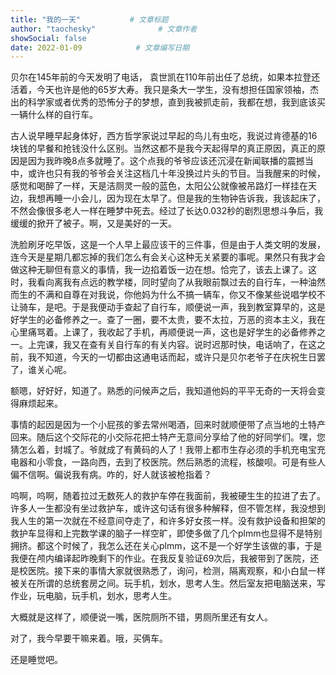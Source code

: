 ```yaml
---
title: "我的一天"           # 文章标题
author: "taochesky"              # 文章作者
showSocial: false
date: 2022-01-09            # 文章编写日期
---
```

贝尔在145年前的今天发明了电话， 袁世凯在110年前出任了总统，如果本拉登还活着，今天也许是他的65岁大寿。我只是条大一学生，没有想担任国家领袖，杰出的科学家或者优秀的恐怖分子的梦想，直到我被抓走前，我都在想，我到底该买一辆什么样的自行车。
<!--more-->
古人说早睡早起身体好，西方哲学家说过早起的鸟儿有虫吃，我说过肯德基的16块钱的早餐和抢钱没什么区别。当然这都不是我今天起得早的真正原因，真正的原因是因为我昨晚8点多就睡了。这个点我的爷爷应该还沉浸在新闻联播的震撼当中，或许也只有我的爷爷会关注这档几十年没换过片头的节目。当我醒来的时候，感觉和喝醉了一样，天是洁厕灵一般的蓝色，太阳公公就像被吊路灯一样挂在天边，我想再睡一小会儿，因为现在太早了。但是我的生物钟告诉我，我该起床了，不然会像很多老人一样在睡梦中死去。经过了长达0.032秒的剧烈思想斗争后，我缓缓的掀开了被子。啊，又是美好的一天。

洗脸刷牙吃早饭，这是一个人早上最应该干的三件事，但是由于人类文明的发展，连今天是星期几都忘掉的我们怎么有会关心这种无关紧要的事呢。果然只有我才会做这种无聊但有意义的事情，我一边掐着饭一边在想。恰完了，该去上课了。这时，我看向离我有点远的教学楼，同时望向了从我眼前飘过去的自行车，一种油然而生的不满和自尊在对我说，你他妈为什么不搞一辆车，你又不像某些说唱学校不让骑车，是吧。于是我便动手查起了自行车，顺便说一声，我到教室算早的，这是好学生的必备修养之一。查了一圈，要不太贵，要不太拉，万恶的资本主义，我在心里痛骂着。上课了，我收起了手机，再顺便说一声，这也是好学生的必备修养之一。上完课，我又在查有关自行车的有关内容。说时迟那时快，电话响了，在这之前，我不知道，今天的一切都由这通电话而起，或许只是贝尔老爷子在庆祝生日罢了，谁关心呢。

额嗯，好好好，知道了。熟悉的问候声之后，我知道他妈的平平无奇的一天将会变得麻烦起来。

事情的起因是因为一个小屁孩的爹去常州喝酒，回来时就顺便带了点当地的土特产回来。随后这个交际花的小交际花把土特产无意间分享给了他的好同学们。嘿，您猜怎么着，封城了。爷就成了有黄码的人了！我带上都市生存必须的手机充电宝充电器和小零食，一路向西，去到了校医院。然后熟悉的流程，核酸呗。可是有些人偏不信啊。偏说我有病。咋的，好人就该被枪指着？

呜啊，呜啊，随着拉过无数死人的救护车停在我面前，我被硬生生的拉进了去了。许多人一生都没有坐过救护车，或许这句话有很多种解释，但不管怎样，我没想到 我人生的第一次就在不经意间夺走了，和许多好女孩一样。没有救护设备和担架的救护车显得和上完数学课的脑子一样空旷，即使多做了几个plmm也显得不是特别拥挤。都这个时候了，我怎么还在关心plmm，这不是一个好学生该做的事，于是我便在颅内编译起昨晚剩下的作业。在我反复验证69次后，我被带到了医院，还是校医院。接下来的事情大家就很熟悉了，询问，检测，隔离观察，和小白鼠一样被关在所谓的总统套房之间。玩手机，划水，思考人生。然后室友把电脑送来，写作业，玩电脑，玩手机，划水，思考人生。

大概就是这样了，顺便说一嘴，医院厕所不错，男厕所里还有女人。

对了，我今早要干嘛来着。哦，买俩车。

还是睡觉吧。